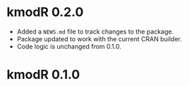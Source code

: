 # kmodR 0.2.0

* Added a `NEWS.md` file to track changes to the package.
* Package updated to work with the current CRAN builder.
* Code logic is unchanged from 0.1.0.

# kmodR 0.1.0
